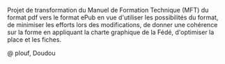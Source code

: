 Projet de transformation du Manuel de Formation Technique (MFT) du format pdf vers le format ePub en vue d'utiliser les possibilités du format, de minimiser les efforts lors des modifications, de donner une cohérence sur la forme en appliquant la charte graphique de la Fédé, d'optimiser la place et les fiches.

@ plouf, Doudou
